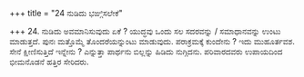 +++
title = "24 ನುಡಿದು ಭಙ್ಗಿಸಲೇಕೆ"

+++
24. ನುಡಿದು ಅವಮಾನಿಸುವುದು ಏಕೆ ? ಯುದ್ಧವು ಒಂದು ಸಲ ಸದರವನ್ನು / ಸಮಾಧಾನವನ್ನು ಉಂಟು ಮಾಡುತ್ತದೆ. ಪುನಃ ಮತ್ತೊಮ್ಮೆ ತೊಂದರೆಯನ್ನುಂಟು ಮಾಡುವುದು. ಪರಾಕ್ರಮಕ್ಕೆ ಕುಂದೇನು ? ಇದು ಮುಹೂರ್ತವಶ. ಸೇನೆ ಕ್ಷೀಣಿಸುತ್ತಿದೆ ಇನ್ನೇನು ? ಎನ್ನುತ್ತಾ ಪಾರ್ಥನು ಬಿಲ್ಲನ್ನು ಹಿಡಿದು ನುಗ್ಗಿದನು. ಪರಿವಾರದವರು ಉಪಾಯದಿಂದ ಭೀಮನೊಡನೆ ಹತ್ತಿರ ಸೇರಿದರು.